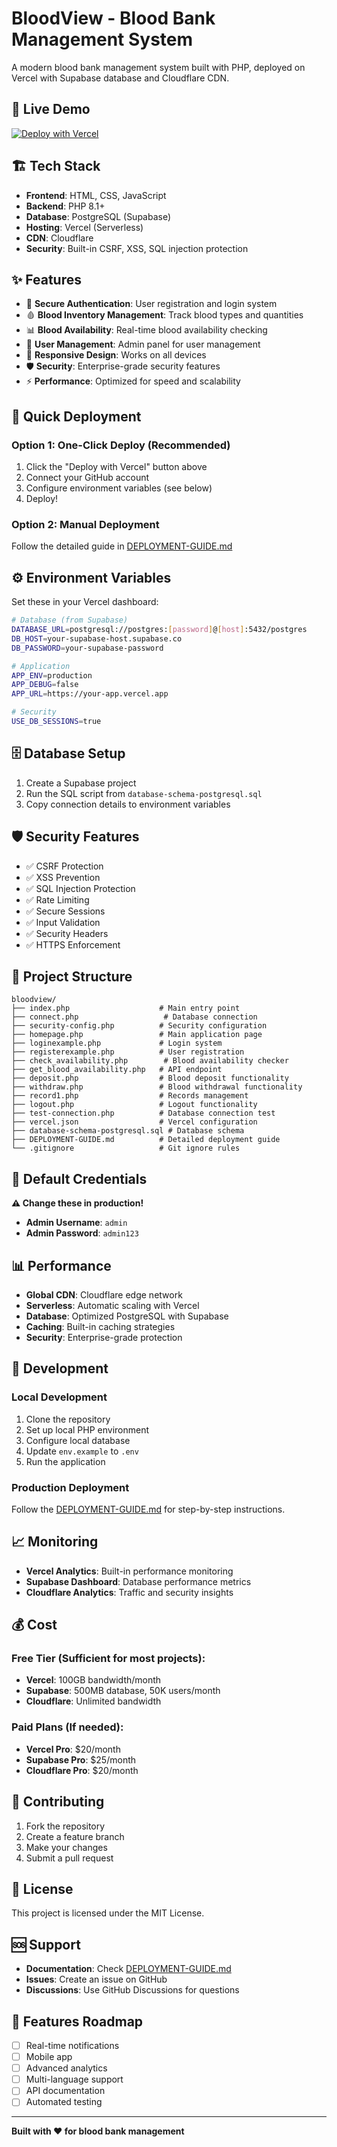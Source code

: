 # BloodView - Blood Bank Management System

A modern blood bank management system built with PHP, deployed on Vercel with Supabase database and Cloudflare CDN.

## 🚀 Live Demo
[![Deploy with Vercel](https://vercel.com/button)](https://vercel.com/new/clone?repository-url=https://github.com/yourusername/bloodview)

## 🏗️ Tech Stack

- **Frontend**: HTML, CSS, JavaScript
- **Backend**: PHP 8.1+
- **Database**: PostgreSQL (Supabase)
- **Hosting**: Vercel (Serverless)
- **CDN**: Cloudflare
- **Security**: Built-in CSRF, XSS, SQL injection protection

## ✨ Features

- 🔐 **Secure Authentication**: User registration and login system
- 🩸 **Blood Inventory Management**: Track blood types and quantities
- 📊 **Blood Availability**: Real-time blood availability checking
- 👥 **User Management**: Admin panel for user management
- 📱 **Responsive Design**: Works on all devices
- 🛡️ **Security**: Enterprise-grade security features
- ⚡ **Performance**: Optimized for speed and scalability

## 🚀 Quick Deployment

### Option 1: One-Click Deploy (Recommended)
1. Click the "Deploy with Vercel" button above
2. Connect your GitHub account
3. Configure environment variables (see below)
4. Deploy!

### Option 2: Manual Deployment
Follow the detailed guide in [DEPLOYMENT-GUIDE.md](DEPLOYMENT-GUIDE.md)

## ⚙️ Environment Variables

Set these in your Vercel dashboard:

```bash
# Database (from Supabase)
DATABASE_URL=postgresql://postgres:[password]@[host]:5432/postgres
DB_HOST=your-supabase-host.supabase.co
DB_PASSWORD=your-supabase-password

# Application
APP_ENV=production
APP_DEBUG=false
APP_URL=https://your-app.vercel.app

# Security
USE_DB_SESSIONS=true
```

## 🗄️ Database Setup

1. Create a Supabase project
2. Run the SQL script from `database-schema-postgresql.sql`
3. Copy connection details to environment variables

## 🛡️ Security Features

- ✅ CSRF Protection
- ✅ XSS Prevention
- ✅ SQL Injection Protection
- ✅ Rate Limiting
- ✅ Secure Sessions
- ✅ Input Validation
- ✅ Security Headers
- ✅ HTTPS Enforcement

## 📁 Project Structure

```
bloodview/
├── index.php                    # Main entry point
├── connect.php                   # Database connection
├── security-config.php          # Security configuration
├── homepage.php                 # Main application page
├── loginexample.php             # Login system
├── registerexample.php          # User registration
├── check_availability.php        # Blood availability checker
├── get_blood_availability.php   # API endpoint
├── deposit.php                  # Blood deposit functionality
├── withdraw.php                 # Blood withdrawal functionality
├── record1.php                  # Records management
├── logout.php                   # Logout functionality
├── test-connection.php          # Database connection test
├── vercel.json                  # Vercel configuration
├── database-schema-postgresql.sql # Database schema
├── DEPLOYMENT-GUIDE.md          # Detailed deployment guide
└── .gitignore                   # Git ignore rules
```

## 🎯 Default Credentials

**⚠️ Change these in production!**

- **Admin Username**: `admin`
- **Admin Password**: `admin123`

## 📊 Performance

- **Global CDN**: Cloudflare edge network
- **Serverless**: Automatic scaling with Vercel
- **Database**: Optimized PostgreSQL with Supabase
- **Caching**: Built-in caching strategies
- **Security**: Enterprise-grade protection

## 🔧 Development

### Local Development
1. Clone the repository
2. Set up local PHP environment
3. Configure local database
4. Update `env.example` to `.env`
5. Run the application

### Production Deployment
Follow the [DEPLOYMENT-GUIDE.md](DEPLOYMENT-GUIDE.md) for step-by-step instructions.

## 📈 Monitoring

- **Vercel Analytics**: Built-in performance monitoring
- **Supabase Dashboard**: Database performance metrics
- **Cloudflare Analytics**: Traffic and security insights

## 💰 Cost

### Free Tier (Sufficient for most projects):
- **Vercel**: 100GB bandwidth/month
- **Supabase**: 500MB database, 50K users/month
- **Cloudflare**: Unlimited bandwidth

### Paid Plans (If needed):
- **Vercel Pro**: $20/month
- **Supabase Pro**: $25/month
- **Cloudflare Pro**: $20/month

## 🤝 Contributing

1. Fork the repository
2. Create a feature branch
3. Make your changes
4. Submit a pull request

## 📄 License

This project is licensed under the MIT License.

## 🆘 Support

- **Documentation**: Check [DEPLOYMENT-GUIDE.md](DEPLOYMENT-GUIDE.md)
- **Issues**: Create an issue on GitHub
- **Discussions**: Use GitHub Discussions for questions

## 🌟 Features Roadmap

- [ ] Real-time notifications
- [ ] Mobile app
- [ ] Advanced analytics
- [ ] Multi-language support
- [ ] API documentation
- [ ] Automated testing

---

**Built with ❤️ for blood bank management**